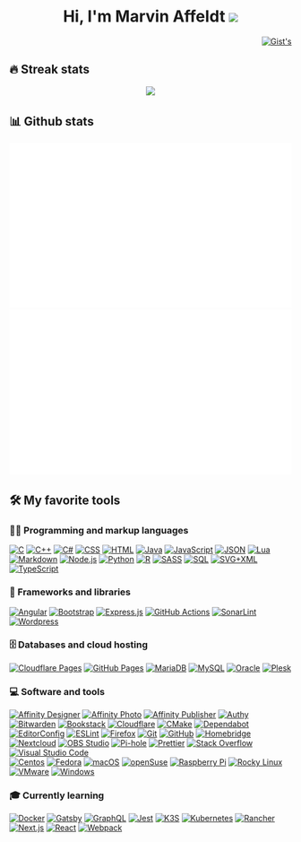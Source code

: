 <h1 align="center">
	Hi, I'm Marvin Affeldt
	<img src="https://media.giphy.com/media/hvRJCLFzcasrR4ia7z/giphy.gif" width="28">
</h1>

<p align="right">
    <a href="https://gist.github.com/affeldt28"><img alt="Gist's" src="https://img.shields.io/badge/View_Gist's-181717.svg?logo=github&logoColor=white"></a>
</p>


## 🔥 Streak stats
<p align="center">
	<img src="https://github-readme-streak-stats.herokuapp.com/?user=affeldt28&count_private=true">
</p>

## 📊 Github stats
<p align="center">
	<img src="https://github.com/affeldt28/github-stats/blob/master/generated/overview.svg">
	<img src="https://github.com/affeldt28/github-stats/blob/master/generated/languages.svg">
</p>


<!-- Some badges are from https://github.com/Ileriayo/markdown-badges -->

## 🛠️ My favorite tools

### 👨‍💻 Programming and markup languages
<p>
	<a href="https://github.com/search?q=user%3Aaffeldt28+language%3Ac"><img alt="C" src="https://custom-icon-badges.herokuapp.com/badge/C-03599C.svg?logo=c-in-hexagon&logoColor=white"></a>
    <a href="https://github.com/search?q=user%3Aaffeldt28+language%3Acpp"><img alt="C++" src="https://custom-icon-badges.herokuapp.com/badge/C++-9C033A.svg?logo=cpp2&logoColor=white"></a>
    <a href="https://github.com/search?q=user%3Aaffeldt28+language%3Acsharp"><img alt="C#" src="https://custom-icon-badges.herokuapp.com/badge/C%23-68217A.svg?logo=cs2&logoColor=white"></a>
    <a href="https://github.com/search?q=user%3Aaffeldt28+language%3Acss"><img alt="CSS" src="https://img.shields.io/badge/CSS-1572B6.svg?logo=css3&logoColor=white"></a>
    <a href="https://github.com/search?q=user%3Aaffeldt28+language%3Ahtml"><img alt="HTML" src="https://img.shields.io/badge/HTML-E34F26.svg?logo=html5&logoColor=white"></a>
    <a href="https://github.com/search?q=user%3Aaffeldt28+language%3Ajava"><img alt="Java" src="https://custom-icon-badges.herokuapp.com/badge/Java-007396.svg?logo=java&logoColor=white"></a>
    <a href="https://github.com/search?q=user%3Aaffeldt28+language%3Ajavascript"><img alt="JavaScript" src="https://img.shields.io/badge/JavaScript-F7DF1E.svg?logo=javascript&logoColor=black"></a>
    <a href="https://github.com/search?q=user%3Aaffeldt28+language%3Ajson"><img alt="JSON" src="https://img.shields.io/badge/JSON-000000.svg?logo=json&logoColor=white"></a>
	<a href="https://github.com/search?q=user%3Aaffeldt28+language%3Alua"><img alt="Lua" src="https://img.shields.io/badge/Lua-2C2D72.svg?logo=lua&logoColor=white"></a>
    <a href="https://github.com/search?q=user%3Aaffeldt28+language%3Amarkdown"><img alt="Markdown" src="https://img.shields.io/badge/Markdown-000000.svg?logo=markdown&logoColor=white"></a>
    <a href="https://github.com/search?q=user%3Aaffeldt28+language%3Ajavascript"><img alt="Node.js" src="https://img.shields.io/badge/Node.js-43853D.svg?logo=node.js&logoColor=white"></a>
    <a href="https://github.com/search?q=user%3Aaffeldt28+language%3Apython"><img alt="Python" src="https://img.shields.io/badge/Python-14354C.svg?logo=python&logoColor=white"></a>
    <a href="https://github.com/search?q=user%3Aaffeldt28+language%3Ar"><img alt="R" src="https://img.shields.io/badge/R-276DC3.svg?logo=r&logoColor=white"></a>
    <a href="https://github.com/search?q=user%3Aaffeldt28+language%3Asass"><img alt="SASS" src="https://img.shields.io/badge/Sass-hotpink.svg?logo=SASS&logoColor=white"></a>
    <a href="https://github.com/search?q=user%3Aaffeldt28+language%3Asql"><img alt="SQL" src="https://custom-icon-badges.herokuapp.com/badge/SQL-025E8C.svg?logo=database&logoColor=white"></a>
    <a href="https://github.com/search?q=user%3Aaffeldt28+language%3Asvg"><img alt="SVG+XML" src="https://img.shields.io/badge/SVG%2BXML-e0982c.svg?logo=svg&logoColor=white"></a>
    <a href="https://github.com/search?q=user%3Aaffeldt28+language%3AtypeScript"><img alt="TypeScript" src="https://img.shields.io/badge/TypeScript-007ACC.svg?logo=typescript&logoColor=white"></a>
</p>


### 🧰 Frameworks and libraries

<p>
    <a href="#"><img alt="Angular" src="https://img.shields.io/badge/Angular-DD0031.svg?logo=angular&logoColor=white"></a>
    <a href="#"><img alt="Bootstrap" src="https://img.shields.io/badge/Bootstrap-7952B3.svg?logo=bootstrap&logoColor=white"></a>
    <a href="#"><img alt="Express.js" src="https://img.shields.io/badge/Express.js-404d59.svg?logo=express&logoColor=white"></a>
    <a href="#"><img alt="GitHub Actions" src="https://img.shields.io/badge/GitHub%20Actions-2671E5.svg?logo=github%20actions&logoColor=white"></a>
    <a href="#"><img alt="SonarLint" src="https://img.shields.io/badge/-SonarLint-CB2029?logo=sonarlint&logoColor=white"></a>
    <a href="#"><img alt="Wordpress" src="https://img.shields.io/badge/Wordpress-21759B?logo=wordpress&logoColor=white"></a>
</p>

### 🗄️ Databases and cloud hosting

<p>
    <a href="#"><img alt="Cloudflare Pages" src ="https://img.shields.io/badge/Cloudflare_Pages-F38020.svg?logo=cloudflarepages&logoColor=white"></a>
    <a href="#"><img alt="GitHub Pages" src="https://img.shields.io/badge/GitHub%20Pages-327FC7.svg?logo=github&logoColor=white"></a>
    <a href="#"><img alt="MariaDB" src="https://img.shields.io/badge/MariaDB-003545.svg?logo=mariadb&logoColor=white"></a>
    <a href="#"><img alt="MySQL" src="https://img.shields.io/badge/MySQL-00f.svg?logo=mysql&logoColor=white"></a>
    <a href="#"><img alt="Oracle" src ="https://img.shields.io/badge/Oracle-F00000.svg?logo=oracle&logoColor=white"></a>
    <a href="#"><img alt="Plesk" src ="https://img.shields.io/badge/Plesk-52BBE6.svg?logo=plesk&logoColor=white"></a>
</p>

### 💻 Software and tools

<p>
    <a href="#"><img alt="Affinity Designer" src="https://img.shields.io/badge/Affinity_Designer-1B72BE.svg?logo=affinitydesigner&logoColor=white"></a>
    <a href="#"><img alt="Affinity Photo" src="https://img.shields.io/badge/Affinity_Photo-7E4DD2.svg?logo=affinityphoto&logoColor=white"></a>
    <a href="#"><img alt="Affinity Publisher" src="https://img.shields.io/badge/Affinity_Publisher-C9284D.svg?logo=affinitypublisher&logoColor=white"></a>
    <a href="#"><img alt="Authy" src="https://img.shields.io/badge/Authy-EC1C24?logo=authy&logoColor=white"></a>
    <a href="#"><img alt="Bitwarden" src="https://img.shields.io/badge/-Bitwarden-175DDC?logo=bitwarden&logoColor=white"></a>
    <a href="#"><img alt="Bookstack" src="https://img.shields.io/badge/Bookstack-0288D1.svg?logo=bookstack&logoColor=white"></a>
    <a href="#"><img alt="Cloudflare" src="https://img.shields.io/badge/Cloudflare-F38020.svg?logo=cloudflare&logoColor=white"></a>
    <a href="#"><img alt="CMake" src="https://img.shields.io/badge/CMake-064F8C.svg?logo=cmake&logoColor=white"></a>
    <a href="#"><img alt="Dependabot" src="https://img.shields.io/badge/Dependabot-025E8C.svg?logo=dependabot&logoColor=white"></a>
    <a href="#"><img alt="EditorConfig" src="https://img.shields.io/badge/EditorConfig-FEFEFE.svg?logo=editorconfig&logoColor=black"></a>
    <a href="#"><img alt="ESLint" src="https://img.shields.io/badge/ESLint-4B32C3.svg?logo=eslint&logoColor=white"></a>
    <a href="#"><img alt="Firefox" src="https://img.shields.io/badge/Firefox-FF7139.svg?logo=firefox&logoColor=white"></a>
    <a href="#"><img alt="Git" src="https://img.shields.io/badge/Git-F05033.svg?logo=git&logoColor=white"></a>
    <a href="#"><img alt="GitHub" src="https://img.shields.io/badge/GitHub-181717.svg?logo=github&logoColor=white"></a>
    <a href="#"><img alt="Homebridge" src="https://img.shields.io/badge/Homebridge-491F59.svg?logo=homebridge&logoColor=white"></a>
    <a href="#"><img alt="Nextcloud" src="https://img.shields.io/badge/Nextcloud-0082C9.svg?logo=nextcloud&logoColor=white"></a>
    <a href="#"><img alt="OBS Studio" src="https://img.shields.io/badge/-OBS%20Studio-302E31?logo=obs-studio&logoColor=white"></a>
    <a href="#"><img alt="Pi-hole" src="https://img.shields.io/badge/Pi_hole-96060C.svg?logo=pihole&logoColor=white"></a>
    <a href="#"><img alt="Prettier" src="https://img.shields.io/badge/Prettier-F7B93E.svg?logo=prettier&logoColor=black"></a>
    <a href="#"><img alt="Stack Overflow" src="https://img.shields.io/badge/-Stack%20Overflow-FE7A16?logo=stack-overflow&logoColor=white"></a>
    <a href="#"><img alt="Visual Studio Code" src="https://img.shields.io/badge/Visual%20Studio%20Code-0078d7.svg?logo=visual-studio-code&logoColor=white"></a>
	<br>
    <a href="#"><img alt="Centos" src="https://img.shields.io/badge/Centos-262577.svg?logo=centos&logoColor=white"></a>
    <a href="#"><img alt="Fedora" src="https://img.shields.io/badge/Fedora-51A2DA.svg?logo=fedora&logoColor=white"></a>
    <a href="#"><img alt="macOS" src="https://img.shields.io/badge/macOS-000000.svg?logo=macos&logoColor=white"></a>
    <a href="#"><img alt="openSuse" src="https://img.shields.io/badge/openSuse-73BA25.svg?logo=opensuse&logoColor=white"></a>
    <a href="#"><img alt="Raspberry Pi" src="https://img.shields.io/badge/Raspberry_Pi-A22846.svg?logo=raspberrypi&logoColor=white"></a>
    <a href="#"><img alt="Rocky Linux" src="https://img.shields.io/badge/Rocky_Linux-10B981.svg?logo=rockylinux&logoColor=white"></a>
    <a href="#"><img alt="VMware" src="https://img.shields.io/badge/VMware-607078.svg?logo=vmware&logoColor=white"></a>
    <a href="#"><img alt="Windows" src="https://img.shields.io/badge/Windows-0078D6.svg?logo=windows&logoColor=white"></a>
</p>

### 🎓 Currently learning
<p>
    <a href="#"><img alt="Docker" src="https://img.shields.io/badge/Docker-2496ED.svg?logo=docker&logoColor=white"></a>
    <a href="#"><img alt="Gatsby" src="https://img.shields.io/badge/Gatsby-663399.svg?logo=gatsby&logoColor=white"></a>
    <a href="#"><img alt="GraphQL" src="https://img.shields.io/badge/GraphQL-E10098.svg?logo=graphql&logoColor=white"></a>
    <a href="#"><img alt="Jest" src="https://img.shields.io/badge/Jest-C21325.svg?logo=jest&logoColor=white"></a>
    <a href="#"><img alt="K3S" src="https://img.shields.io/badge/K3S-FFC61C.svg?logo=k3s&logoColor=black"></a>
    <a href="#"><img alt="Kubernetes" src="https://img.shields.io/badge/Kubernetes-326CE5.svg?logo=kubernetes&logoColor=white"></a>
    <a href="#"><img alt="Rancher" src="https://img.shields.io/badge/Rancher-0075A8.svg?logo=rancher&logoColor=white"></a>
    <a href="#"><img alt="Next.js" src="https://img.shields.io/badge/Next.js-000000?logo=nextdotjs&logoColor=white"></a>
    <a href="#"><img alt="React" src="https://img.shields.io/badge/React-61DAFB.svg?logo=react&logoColor=black"></a>
    <a href="#"><img alt="Webpack" src="https://img.shields.io/badge/Webpack-8DD6F9.svg?logo=webpack&logoColor=black"></a>
</p>
